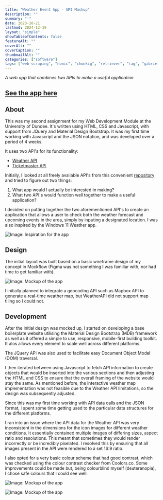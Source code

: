 ```yaml
---
title: "Weather Event App - API Mashup"
description: ""
summary: "'"
date: 2023-10-21
lastmod: 2024-12-19
layout: "simple"
showTableofContents: false
featureAlt: ""
coverAlt: ""
coverCaption: ""
thumbnailAlt: ""
categories: ["software"]
tags: ["web-scraping", "nomic", "chunkig", "retriever", "rag", "gabriel-garcia-marquez", "llm", "langchain", "chromadb", "retrieval-augmented-generation", "ollama", "llama3-1", "llama3-2"]
---
```



*A web app that combines two APIs to make a useful application*

## **[See the app here](https://varendraaa.github.io/Weather-App-API-Mashup/)**

## About
This was my second assignment for my Web Development Module at the University of Dundee.
It's written using HTML, CSS and Javascript, with support from JQuery and Material Design Bootstrap.
It was my first time working with Javascript and the JSON notation, and was developed over a period of 4 weeks.

It uses two API's for its functionality:
- [Weather API](https://www.weatherapi.com/)
- [Ticketmaster API](https://developer.ticketmaster.com/products-and-docs/apis/discovery-api/v2/)

Initially, I looked at all freely available API's from this convenient [repository](https://github.com/public-apis/public-apis) and tried to figure out two things:

1. What app would I actually be interested in making?
2. What two API's would function well together to make a useful application?

I decided on putting together the two aforementioned API's to create an application that allows a user to check both the weather forecast and upcoming events in the area, simply by inputing a designated location. I was also inspired by the Windows 11 Weather app.

![Image: Inspiration for the app](/portfolio/images/projects/API%20Mashup/API-Mashup-1.png)<br>

## Design
The initial layout was built based on a basic wireframe design of my concept in Mockflow (Figma was not something I was familiar with, nor had time to get familiar with).

![Image: Mockup of the app](/portfolio/images/projects/API%20Mashup/API-Mashup-2.png)

I initially planned to integrate a geocoding API such as Mapbox API to generate a real-time weather map, but WeatherAPI did not support map tiling so I could not.


## Development

After the initial design was mocked up, I started on developing a base boilerplate website utilising the Material Design Bootstrap (MDB) framework as well as it offered a simple to use, responsive, mobile-first building toolkit. It alos allows every element to scale well across different platforms.

The JQuery API was also used to facilitate easy Document Object Model (DOM) traversal. 

I then iterated between using Javascript to fetch API information to create objects that would be inserted into the various sections and then adjusting the HTML and CSS to ensure that the overall framing of the website would stay the same. As mentioned before, the interactive weather map implementation was not feasible due to the Weather API limitations, so the design was subsequently adjusted.

Since this was my first time working with API data calls and the JSON format, I spent some time getting used to the particular data structures for the different platforms. 

I ran into an issue where the API data for the Weather API was very inconsistent in the dimensions for the icon images for different weather conditions. It essentially contained multiple images of differing sizes, aspect ratio and resolutions. This meant that   sometimes they would render incorrectly or be incredibly pixelated. I resolved this by ensuring that all images present in the API were rendered to a set 16:9 ratio.

I also opted for a very basic colour scheme that had good contrast, which was checked using the colour contrast checker from Coolors.co. Some improvements could be made but, being colourblind myself (deuteranopia), I chose safe colours that I could see well.


![Image: Mockup of the app](/portfolio/images/projects/API%20Mashup/API-Mashup-3.png)


![Image: Mockup of the app](/portfolio/images/projects/API%20Mashup/API-Mashup-4.png)
